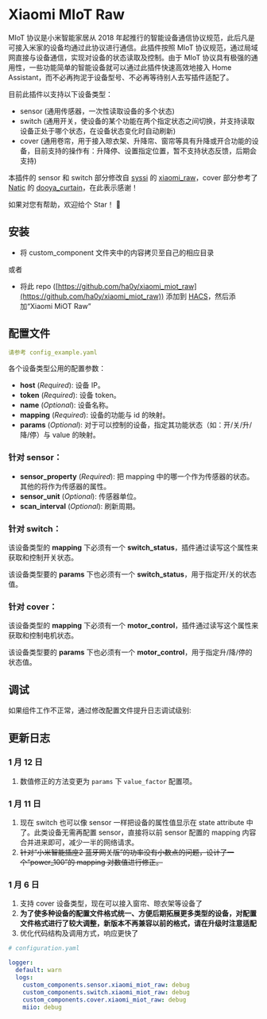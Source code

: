 # Xiaomi MIoT Raw

MIoT 协议是小米智能家居从 2018 年起推行的智能设备通信协议规范，此后凡是可接入米家的设备均通过此协议进行通信。此插件按照 MIoT 协议规范，通过局域网直接与设备通信，实现对设备的状态读取及控制。由于 MIoT 协议具有极强的通用性，一些功能简单的智能设备就可以通过此插件快速高效地接入 Home Assistant，而不必再拘泥于设备型号、不必再等待别人去写插件适配了。

目前此插件以支持以下设备类型：
* sensor (通用传感器，一次性读取设备的多个状态)
* switch (通用开关，使设备的某个功能在两个指定状态之间切换，并支持读取设备正处于哪个状态，在设备状态变化时自动刷新)
* cover (通用卷帘，用于接入晾衣架、升降帘、窗帘等具有升降或开合功能的设备，目前支持的操作有：升降停、设置指定位置，暂不支持状态反馈，后期会支持)

本插件的 sensor 和 switch 部分修改自 [syssi](https://github.com/syssi) 的 [xiaomi_raw](https://github.com/syssi/xiaomi_raw)，cover 部分参考了 [Natic](https://github.com/tiandeyu) 的 [dooya_curtain](https://github.com/tiandeyu/dooya_curtain)，在此表示感谢！

如果对您有帮助，欢迎给个 Star！ 🌟 

## 安装

* 将 custom_component 文件夹中的内容拷贝至自己的相应目录

或者
* 将此 repo ([https://github.com/ha0y/xiaomi_miot_raw](https://github.com/ha0y/xiaomi_miot_raw)) 添加到 [HACS](https://hacs.xyz/)，然后添加“Xiaomi MiOT Raw”


## 配置文件

```yaml
请参考 config_example.yaml

```
各个设备类型公用的配置参数：
- **host** (*Required*): 设备 IP。
- **token** (*Required*): 设备 token。
- **name** (*Optional*): 设备名称。
- **mapping** (*Required*): 设备的功能与 id 的映射。
- **params** (*Optional*): 对于可以控制的设备，指定其功能状态（如：开/关/升/降/停）与 value 的映射。

### 针对 sensor：
- **sensor_property** (*Required*): 把 mapping 中的哪一个作为传感器的状态。其他的将作为传感器的属性。
- **sensor_unit** (*Optional*): 传感器单位。
- **scan_interval** (*Optional*): 刷新周期。

### 针对 switch：
该设备类型的 **mapping** 下必须有一个 **switch_status**，插件通过读写这个属性来获取和控制开关状态。

该设备类型要的 **params** 下也必须有一个 **switch_status**，用于指定开/关的状态值。

### 针对 cover：
该设备类型的 **mapping** 下必须有一个 **motor_control**，插件通过读写这个属性来获取和控制电机状态。

该设备类型要的 **params** 下也必须有一个 **motor_control**，用于指定升/降/停的状态值。

## 调试

如果组件工作不正常，通过修改配置文件提升日志调试级别:

## 更新日志
### 1 月 12 日
1. 数值修正的方法变更为 `params` 下 `value_factor` 配置项。

### 1 月 11 日
1. 现在 switch 也可以像 sensor 一样把设备的属性值显示在 state attribute 中了。此类设备无需再配置 sensor，直接将以前 sensor 配置的 mapping 内容合并进来即可，减少一半的网络请求。
2. ~~针对“小米智能插座2 蓝牙网关版”的功率没有小数点的问题，设计了一个“power_100”的 mapping 对数值进行修正。~~

### 1 月 6 日
1. 支持 cover 设备类型，现在可以接入窗帘、晾衣架等设备了
2. **为了使多种设备的配置文件格式统一、方便后期拓展更多类型的设备，对配置文件格式进行了较大调整，新版本不再兼容以前的格式，请在升级时注意适配**
3. 优化代码结构及调用方式，响应更快了


```yaml
# configuration.yaml

logger:
  default: warn
  logs:
    custom_components.sensor.xiaomi_miot_raw: debug
    custom_components.switch.xiaomi_miot_raw: debug
    custom_components.cover.xiaomi_miot_raw: debug
    miio: debug
```
